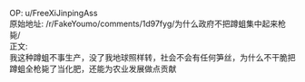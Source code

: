 
OP: u/FreeXiJinpingAss  
原始地址: /r/FakeYoumo/comments/1d97fyg/为什么政府不把蹲蛆集中起来枪毙/  
正文:  
我这种蹲蛆不事生产，没了我地球照样转，社会不会有任何笋丝，为什么不干脆把蹲蛆全枪毙了当化肥，还能为农业发展做点贡献
